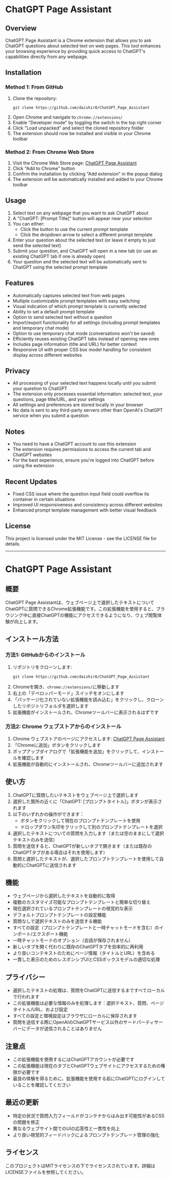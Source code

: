 # ChatGPT Page Assistant

## Overview
ChatGPT Page Assistant is a Chrome extension that allows you to ask ChatGPT questions about selected text on web pages. This tool enhances your browsing experience by providing quick access to ChatGPT's capabilities directly from any webpage.

## Installation

### Method 1: From GitHub
1. Clone the repository:
   ```
   git clone https://github.com/daishir0/ChatGPT_Page_Assistant
   ```
2. Open Chrome and navigate to `chrome://extensions/`
3. Enable "Developer mode" by toggling the switch in the top right corner
4. Click "Load unpacked" and select the cloned repository folder
5. The extension should now be installed and visible in your Chrome toolbar

### Method 2: From Chrome Web Store
1. Visit the Chrome Web Store page: [ChatGPT Page Assistant](https://chromewebstore.google.com/detail/chatgpt-page-assistant/boeeliegofkbpnkklggbfglkhgmnnpej)
2. Click "Add to Chrome" button
3. Confirm the installation by clicking "Add extension" in the popup dialog
4. The extension will be automatically installed and added to your Chrome toolbar

## Usage
1. Select text on any webpage that you want to ask ChatGPT about
2. A "ChatGPT: [Prompt Title]" button will appear near your selection
3. You can either:
   - Click the button to use the current prompt template
   - Click the dropdown arrow to select a different prompt template
4. Enter your question about the selected text (or leave it empty to just send the selected text)
5. Submit your question, and ChatGPT will open in a new tab (or use an existing ChatGPT tab if one is already open)
6. Your question and the selected text will be automatically sent to ChatGPT using the selected prompt template

## Features
- Automatically captures selected text from web pages
- Multiple customizable prompt templates with easy switching
- Visual indication of which prompt template is currently selected
- Ability to set a default prompt template
- Option to send selected text without a question
- Import/export functionality for all settings (including prompt templates and temporary chat mode)
- Option to use temporary chat mode (conversations won't be saved)
- Efficiently reuses existing ChatGPT tabs instead of opening new ones
- Includes page information (title and URL) for better context
- Responsive UI with proper CSS box model handling for consistent display across different websites

## Privacy
- All processing of your selected text happens locally until you submit your question to ChatGPT
- The extension only processes essential information: selected text, your questions, page title/URL, and your settings
- All settings and preferences are stored locally in your browser
- No data is sent to any third-party servers other than OpenAI's ChatGPT service when you submit a question

## Notes
- You need to have a ChatGPT account to use this extension
- The extension requires permissions to access the current tab and ChatGPT websites
- For the best experience, ensure you're logged into ChatGPT before using the extension

## Recent Updates
- Fixed CSS issue where the question input field could overflow its container in certain situations
- Improved UI responsiveness and consistency across different websites
- Enhanced prompt template management with better visual feedback

## License
This project is licensed under the MIT License - see the LICENSE file for details.

---

# ChatGPT Page Assistant

## 概要
ChatGPT Page Assistantは、ウェブページ上で選択したテキストについてChatGPTに質問できるChrome拡張機能です。この拡張機能を使用すると、ブラウジング中に直接ChatGPTの機能にアクセスできるようになり、ウェブ閲覧体験が向上します。

## インストール方法

### 方法1: GitHubからのインストール
1. リポジトリをクローンします:
   ```
   git clone https://github.com/daishir0/ChatGPT_Page_Assistant
   ```
2. Chromeを開き、`chrome://extensions/`に移動します
3. 右上の「デベロッパーモード」スイッチをオンにします
4. 「パッケージ化されていない拡張機能を読み込む」をクリックし、クローンしたリポジトリフォルダを選択します
5. 拡張機能がインストールされ、Chromeツールバーに表示されるはずです

### 方法2: Chrome ウェブストアからのインストール
1. Chrome ウェブストアのページにアクセスします: [ChatGPT Page Assistant](https://chromewebstore.google.com/detail/chatgpt-page-assistant/boeeliegofkbpnkklggbfglkhgmnnpej)
2. 「Chromeに追加」ボタンをクリックします
3. ポップアップダイアログで「拡張機能を追加」をクリックして、インストールを確認します
4. 拡張機能が自動的にインストールされ、Chromeツールバーに追加されます

## 使い方
1. ChatGPTに質問したいテキストをウェブページ上で選択します
2. 選択した箇所の近くに「ChatGPT: [プロンプトタイトル]」ボタンが表示されます
3. 以下のいずれかの操作ができます：
   - ボタンをクリックして現在のプロンプトテンプレートを使用
   - ドロップダウン矢印をクリックして別のプロンプトテンプレートを選択
4. 選択したテキストについての質問を入力します（または空のままにして選択テキストのみを送信）
5. 質問を送信すると、ChatGPTが新しいタブで開きます（または既存のChatGPTタブがある場合はそれを使用します）
6. 質問と選択したテキストが、選択したプロンプトテンプレートを使用して自動的にChatGPTに送信されます

## 機能
- ウェブページから選択したテキストを自動的に取得
- 複数のカスタマイズ可能なプロンプトテンプレートと簡単な切り替え
- 現在選択されているプロンプトテンプレートの視覚的な表示
- デフォルトプロンプトテンプレートの設定機能
- 質問なしで選択テキストのみを送信する機能
- すべての設定（プロンプトテンプレートと一時チャットモードを含む）のインポート/エクスポート機能
- 一時チャットモードのオプション（会話が保存されません）
- 新しいタブを開く代わりに既存のChatGPTタブを効率的に再利用
- より良いコンテキストのためにページ情報（タイトルとURL）を含める
- 一貫した表示のためのレスポンシブUIとCSSボックスモデルの適切な処理

## プライバシー
- 選択したテキストの処理は、質問をChatGPTに送信するまですべてローカルで行われます
- この拡張機能は必要な情報のみを処理します：選択テキスト、質問、ページタイトル/URL、および設定
- すべての設定と環境設定はブラウザにローカルに保存されます
- 質問を送信する際にOpenAIのChatGPTサービス以外のサードパーティサーバーにデータが送信されることはありません

## 注意点
- この拡張機能を使用するにはChatGPTアカウントが必要です
- この拡張機能は現在のタブとChatGPTウェブサイトにアクセスするための権限が必要です
- 最良の体験を得るために、拡張機能を使用する前にChatGPTにログインしていることを確認してください

## 最近の更新
- 特定の状況で質問入力フィールドがコンテナからはみ出す可能性があるCSSの問題を修正
- 異なるウェブサイト間でのUIの応答性と一貫性を向上
- より良い視覚的フィードバックによるプロンプトテンプレート管理の強化

## ライセンス
このプロジェクトはMITライセンスの下でライセンスされています。詳細はLICENSEファイルを参照してください。